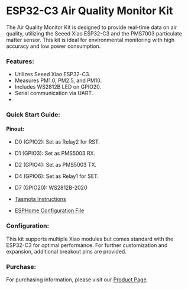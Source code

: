 # ESP32-C3 Air Quality Monitor Kit

The Air Quality Monitor Kit is designed to provide real-time data on air quality, utilizing the Seeed Xiao ESP32-C3 and the PMS7003 particulate matter sensor. This kit is ideal for environmental monitoring with high accuracy and low power consumption.

### Features:
- Utilizes Seeed Xiao ESP32-C3.
- Measures PM1.0, PM2.5, and PM10.
- Includes WS2812B LED on GPIO20.
- Serial communication via UART.
- 

### Quick Start Guide:

#### Pinout:
 - D0 (GPIO2): Set as Relay2 for RST.
 - D1 (GPIO3): Set as PMS5003 RX.
 - D2 (GPIO4): Set as PMS5003 TX.
 - D4 (GPIO6): Set as Relay1 for SET.
 - D7 (GPIO20): WS2812B-2020

 - [Tasmota Instructions](tasmota.md)
 - [ESPHome Configuration File](esphome.md)

### Configuration:
This kit supports multiple Xiao modules but comes standard with the ESP32-C3 for optimal performance. For further customization and expansion, additional breakout pins are provided.

### Purchase:
For purchasing information, please visit our [Product Page](https://shop.silocitylabs.com/products/esp32-air-quality-sensor).
